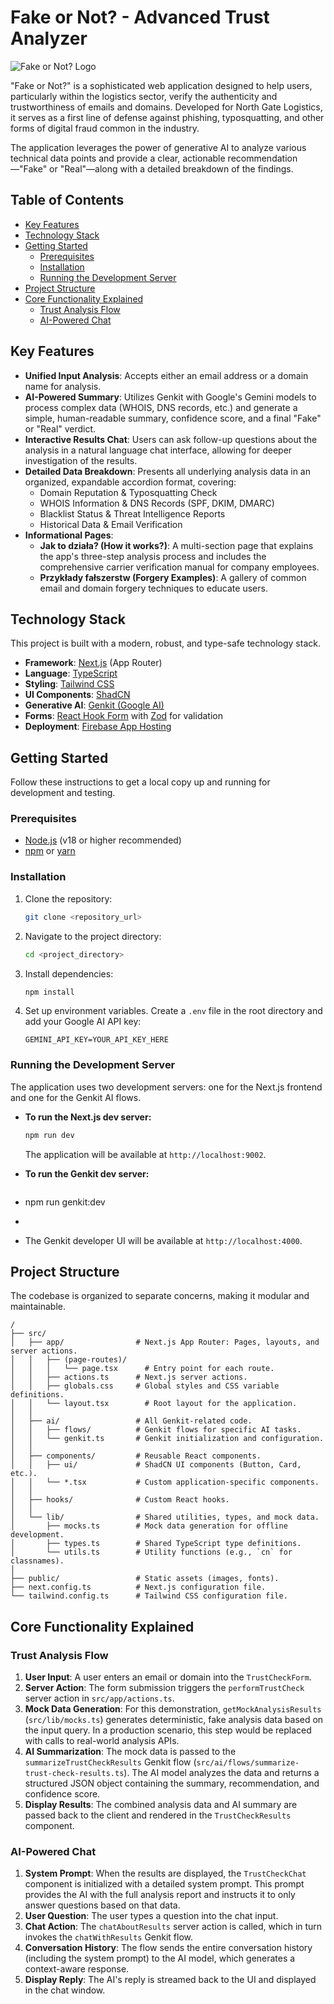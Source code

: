 # Fake or Not? - Advanced Trust Analyzer

![Fake or Not? Logo](https://northgatelogistics.pl/wp-content/uploads/2023/01/NGLT-kolko-BIALEsrodek.png)

"Fake or Not?" is a sophisticated web application designed to help users, particularly within the logistics sector, verify the authenticity and trustworthiness of emails and domains. Developed for North Gate Logistics, it serves as a first line of defense against phishing, typosquatting, and other forms of digital fraud common in the industry.

The application leverages the power of generative AI to analyze various technical data points and provide a clear, actionable recommendation—"Fake" or "Real"—along with a detailed breakdown of the findings.

## Table of Contents
- [Key Features](#key-features)
- [Technology Stack](#technology-stack)
- [Getting Started](#getting-started)
  - [Prerequisites](#prerequisites)
  - [Installation](#installation)
  - [Running the Development Server](#running-the-development-server)
- [Project Structure](#project-structure)
- [Core Functionality Explained](#core-functionality-explained)
  - [Trust Analysis Flow](#trust-analysis-flow)
  - [AI-Powered Chat](#ai-powered-chat)

## Key Features

- **Unified Input Analysis**: Accepts either an email address or a domain name for analysis.
- **AI-Powered Summary**: Utilizes Genkit with Google's Gemini models to process complex data (WHOIS, DNS records, etc.) and generate a simple, human-readable summary, confidence score, and a final "Fake" or "Real" verdict.
- **Interactive Results Chat**: Users can ask follow-up questions about the analysis in a natural language chat interface, allowing for deeper investigation of the results.
- **Detailed Data Breakdown**: Presents all underlying analysis data in an organized, expandable accordion format, covering:
  - Domain Reputation & Typosquatting Check
  - WHOIS Information & DNS Records (SPF, DKIM, DMARC)
  - Blacklist Status & Threat Intelligence Reports
  - Historical Data & Email Verification
- **Informational Pages**:
  - **Jak to działa? (How it works?)**: A multi-section page that explains the app's three-step analysis process and includes the comprehensive carrier verification manual for company employees.
  - **Przykłady fałszerstw (Forgery Examples)**: A gallery of common email and domain forgery techniques to educate users.

## Technology Stack

This project is built with a modern, robust, and type-safe technology stack.

- **Framework**: [Next.js](https://nextjs.org/) (App Router)
- **Language**: [TypeScript](https://www.typescriptlang.org/)
- **Styling**: [Tailwind CSS](https://tailwindcss.com/)
- **UI Components**: [ShadCN](https://ui.shadcn.com/)
- **Generative AI**: [Genkit (Google AI)](https://firebase.google.com/docs/genkit)
- **Forms**: [React Hook Form](https://react-hook-form.com/) with [Zod](https://zod.dev/) for validation
- **Deployment**: [Firebase App Hosting](https://firebase.google.com/docs/app-hosting)

## Getting Started

Follow these instructions to get a local copy up and running for development and testing.

### Prerequisites

- [Node.js](https://nodejs.org/en) (v18 or higher recommended)
- [npm](https://www.npmjs.com/) or [yarn](https://yarnpkg.com/)

### Installation

1. Clone the repository:
   ```bash
   git clone <repository_url>
   ```
2. Navigate to the project directory:
   ```bash
   cd <project_directory>
   ```
3. Install dependencies:
   ```bash
   npm install
   ```
4. Set up environment variables. Create a `.env` file in the root directory and add your Google AI API key:
   ```env
   GEMINI_API_KEY=YOUR_API_KEY_HERE
   ```

### Running the Development Server

The application uses two development servers: one for the Next.js frontend and one for the Genkit AI flows.

- **To run the Next.js dev server:**
  ```bash
  npm run dev
  ```
  The application will be available at `http://localhost:9002`.

- **To run the Genkit dev server:**
  ```bash
-  npm run genkit:dev
-  ```
- The Genkit developer UI will be available at `http://localhost:4000`.

## Project Structure

The codebase is organized to separate concerns, making it modular and maintainable.

```
/
├── src/
│   ├── app/                # Next.js App Router: Pages, layouts, and server actions.
│   │   ├── (page-routes)/
│   │   │   └── page.tsx      # Entry point for each route.
│   │   ├── actions.ts      # Next.js server actions.
│   │   ├── globals.css     # Global styles and CSS variable definitions.
│   │   └── layout.tsx        # Root layout for the application.
│   │
│   ├── ai/                 # All Genkit-related code.
│   │   ├── flows/          # Genkit flows for specific AI tasks.
│   │   └── genkit.ts       # Genkit initialization and configuration.
│   │
│   ├── components/         # Reusable React components.
│   │   ├── ui/             # ShadCN UI components (Button, Card, etc.).
│   │   └── *.tsx           # Custom application-specific components.
│   │
│   ├── hooks/              # Custom React hooks.
│   │
│   └── lib/                # Shared utilities, types, and mock data.
│       ├── mocks.ts        # Mock data generation for offline development.
│       ├── types.ts        # Shared TypeScript type definitions.
│       └── utils.ts        # Utility functions (e.g., `cn` for classnames).
│
├── public/                 # Static assets (images, fonts).
├── next.config.ts          # Next.js configuration file.
└── tailwind.config.ts      # Tailwind CSS configuration file.

```

## Core Functionality Explained

### Trust Analysis Flow

1.  **User Input**: A user enters an email or domain into the `TrustCheckForm`.
2.  **Server Action**: The form submission triggers the `performTrustCheck` server action in `src/app/actions.ts`.
3.  **Mock Data Generation**: For this demonstration, `getMockAnalysisResults` (`src/lib/mocks.ts`) generates deterministic, fake analysis data based on the input query. In a production scenario, this step would be replaced with calls to real-world analysis APIs.
4.  **AI Summarization**: The mock data is passed to the `summarizeTrustCheckResults` Genkit flow (`src/ai/flows/summarize-trust-check-results.ts`). The AI model analyzes the data and returns a structured JSON object containing the summary, recommendation, and confidence score.
5.  **Display Results**: The combined analysis data and AI summary are passed back to the client and rendered in the `TrustCheckResults` component.

### AI-Powered Chat

1.  **System Prompt**: When the results are displayed, the `TrustCheckChat` component is initialized with a detailed system prompt. This prompt provides the AI with the full analysis report and instructs it to only answer questions based on that data.
2.  **User Question**: The user types a question into the chat input.
3.  **Chat Action**: The `chatAboutResults` server action is called, which in turn invokes the `chatWithResults` Genkit flow.
4.  **Conversation History**: The flow sends the entire conversation history (including the system prompt) to the AI model, which generates a context-aware response.
5.  **Display Reply**: The AI's reply is streamed back to the UI and displayed in the chat window.
